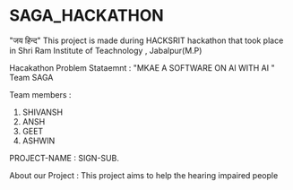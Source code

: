 # SAGA_HACKATHON
"जय हिन्द" This project is made during HACKSRIT hackathon that took place in Shri Ram Institute of Teachnology , Jabalpur(M.P)  

Hacakathon Problem Stataemnt :
"MKAE A SOFTWARE ON AI WITH AI "
Team SAGA 

Team members :
1. SHIVANSH 
2. ANSH
3. GEET 
4. ASHWIN

PROJECT-NAME : SIGN-SUB.

About our Project : This project aims to help the hearing impaired people
